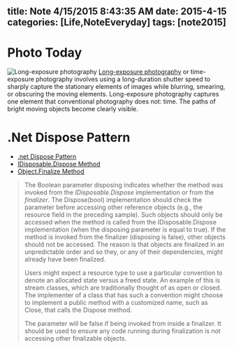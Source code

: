 title: Note 4/15/2015 8:43:35 AM 
date: 2015-4-15
categories: [Life,NoteEveryday]
tags: [note2015]
---

# Photo Today  #
![Long-exposure photography](https://raw.githubusercontent.com/metasong/img/master/luminatedCarColorfulLights.jpg)
[Long-exposure photography](http://en.wikipedia.org/wiki/Long-exposure_photography) or time-exposure photography involves using a long-duration shutter speed to sharply capture the stationary elements of images while blurring, smearing, or obscuring the moving elements. Long-exposure photography captures one element that conventional photography does not: time. The paths of bright moving objects become clearly visible.

# .Net Dispose Pattern #
- [.net Dispose Pattern](https://msdn.microsoft.com/en-us/library/b1yfkh5e.aspx)
- [IDisposable.Dispose Method](https://msdn.microsoft.com/en-us/library/system.idisposable.dispose.aspx)
- [Object.Finalize Method](https://msdn.microsoft.com/en-us/library/system.object.finalize.aspx)
> The Boolean parameter disposing indicates whether the method was invoked from the *IDisposable.Dispose* implementation or from the *finalizer*. The Dispose(bool) implementation should check the parameter before accessing other reference objects (e.g., the resource field in the preceding sample). Such objects should only be accessed when the method is called from the IDisposable.Dispose implementation (when the disposing parameter is equal to true). If the method is invoked from the finalizer (disposing is false), other objects should not be accessed. The reason is that objects are finalized in an unpredictable order and so they, or any of their dependencies, might already have been finalized.
> 
> Users might expect a resource type to use a particular convention to denote an allocated state versus a freed state. An example of this is stream classes, which are traditionally thought of as open or closed. The implementer of a class that has such a convention might choose to implement a public method with a customized name, such as Close, that calls the Dispose method.
> 
> The parameter will be false if being invoked from inside a finalizer. It should be used to ensure any code running during finalization is not accessing other finalizable objects. 

